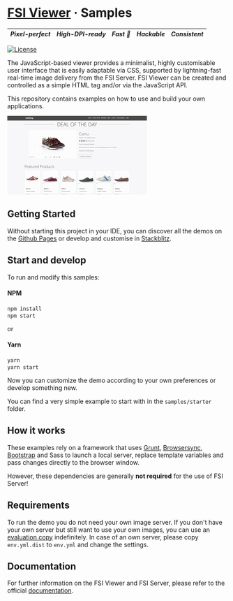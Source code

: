 # [FSI Viewer](https://www.neptunelabs.com) &middot; Samples
| ***Pixel-perfect*** | ***High-DPI-ready*** | ***Fast :rocket:*** | ***Hackable*** | ***Consistent*** |
|:-----------------:|:-------------:|:---------------:|:---------------:|:---------------:|

[![License](https://img.shields.io/badge/License-Apache%202.0-blue.svg)](https://github.com/neptunelabs/fsi-layers-samples/blob/main/LICENSE)


The JavaScript-based viewer provides a minimalist, highly customisable user interface that is easily adaptable via CSS, supported by lightning-fast real-time image delivery from the FSI Server.
FSI Viewer can be created and controlled as a simple HTML tag and/or via the JavaScript API.

This repository contains examples on how to use and build your own applications.

![Project Image](project.apng)

## Getting Started

Without starting this project in your IDE, you can discover all the
demos on the [Github Pages][GHPages] or develop and customise in [Stackblitz][Stackblitz].


## Start and develop

To run and modify this samples:

#### NPM

```shell
npm install
npm start
```
or

#### Yarn

```shell
yarn
yarn start
```

Now you can customize the demo according to your own preferences or develop something new.

You can find a very simple example to start with in the ``samples/starter`` folder.

## How it works

These examples rely on a framework that uses [Grunt][Grunt], [Browsersync][Browsersync],
[Bootstrap][Bootstrap] and Sass to launch a local server,
replace template variables and pass changes directly to the browser window.

However, these dependencies are generally **not required** for the use of FSI Server!

## Requirements

To run the demo you do not need your own image server.
If you don't have your own server but still want to use your own images,
you can use an [evaluation copy][Server] indefinitely.
In case of an own server, please copy ``env.yml.dist`` to ``env.yml`` and
change the settings.


## Documentation

For further information on the FSI Viewer and FSI Server, please refer to the official [documentation][Docs].

[Docs]: https://docs.neptunelabs.com/fsi-viewer/latest/
[Server]: https://www.neptunelabs.com/get/
[Grunt]: https://gruntjs.com/
[Browsersync]: https://browsersync.io/
[Bootstrap]: https://getbootstrap.com/
[GHPages]: https://neptunelabs.github.io/fsi-viewer-samples/
[Stackblitz]: https://stackblitz.com/edit/fsi-viewer-samples
